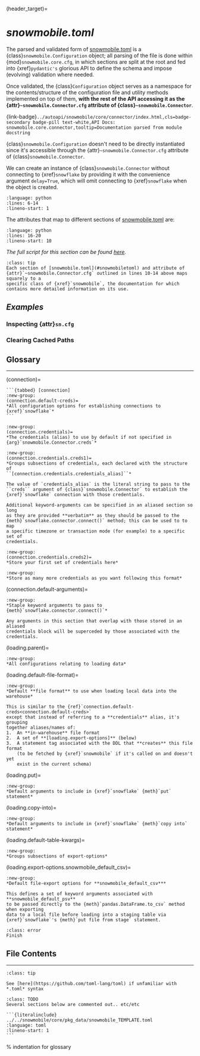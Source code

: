 (header_target)=
# *snowmobile.toml*

The parsed and validated form of [snowmobile.toml](#snowmobiletoml) is a 
{class}`snowmobile.Configuration` object; all parsing of the file is done within 
{mod}`snowmobile.core.cfg`, in which sections are split at the root and fed into 
{xref}`pydantic's` glorious API to define the schema and impose (evolving) validation 
where needed.

Once validated, the {class}`Configuration` object serves as a namespace for the 
contents/structure of the configuration file and utility methods implemented on 
top of them, **with the rest of the API accessing it as the 
{attr}`~snowmobile.Connector.cfg` attribute of {class}`~snowmobile.Connector`**.

{link-badge}`../autoapi/snowmobile/core/connector/index.html,cls=badge-secondary badge-pill text-white,API Docs: snowmobile.core.connector,tooltip=Documentation parsed from module docstring`

{class}`snowmobile.Configuration` doesn't need to be directly instantiated since it's accessible through the {attr}`~snowmobile.Connector.cfg`
attribute of {class}`snowmobile.Connector`.

We can create an instance of {class}`snowmobile.Connector` without connecting to {xref}`snowflake` by providing it with the convenience argument
`delay=True`, which will omit connecting to {xref}`snowflake` when the object is created.
```{literalinclude} ../snippets/instantiate_connector.py
:language: python
:lines: 6-14
:lineno-start: 1
```

The attributes that map to different sections of [snowmobile.toml](#snowmobiletoml) are:
```{literalinclude} ../snippets/instantiate_connector.py
:language: python
:lines: 16-20
:lineno-start: 10
```

*The full script for this section can be found [here](../snippets.md#instantiate_connectorpy).*

```{admonition} Tip
:class: tip
Each section of [snowmobile.toml](#snowmobiletoml) and attribute of {attr}`~snowmobile.Connector.cfg` outlined in lines 10-14 above maps squarely to a
specific class of {xref}`snowmobile`, the documentation for which contains more detailed information on its use.
```

## *Examples*

### Inspecting {attr}`sn.cfg`

### Clearing Cached Paths

## Glossary
<hr class="sn-green-thick">

(connection)=
````{rst-class} sn-glossary
```{tabbed} [connection]
:new-group:
(connection.default-creds)=
*All configuration options for establishing connections to {xref}`snowflake`*
```
````

```{tabbed} default-creds
:new-group:
(connection.credentials)=
*The credentials (alias) to use by default if not specified in
{arg}`snowmobile.Connector.creds`*
```

```{tabbed} [connection.credentials]
:new-group:
(connection.credentials.creds1)=
*Groups subsections of credentials, each declared with the structure of
``[connection.credentials.credentials_alias]``*
```

```{tabbed} +
The value of `credentials_alias` is the literal string to pass to the
``creds`` argument of {class}`snowmobile.Connector` to establish the
{xref}`snowflake` connection with those credentials.

Additional keyword-arguments can be specified in an aliased section so long
as they are provided **verbatim** as they should be passed to the
{meth}`snowflake.connector.connect()` method; this can be used to to map
a specific timezone or transaction mode (for example) to a specific set of
credentials.
```

```{tabbed} [connection.credentials.creds1]
:new-group:
(connection.credentials.creds2)=
*Store your first set of credentials here*
```

```{tabbed} [connection.credentials.creds2]
:new-group:
*Store as many more credentials as you want following this format*
```

(connection.default-arguments)=
```{tabbed} [connection.default-arguments]
:new-group:
*Staple keyword arguments to pass to {meth}`snowflake.connector.connect()`*
```
```{tabbed} +
Any arguments in this section that overlap with those stored in an aliased
credentials block will be superceded by those associated with the credentials.
```

(loading.parent)=
```{tabbed} [loading]
:new-group:
*All configurations relating to loading data*
```

(loading.default-file-format)=
```{tabbed} default-file-format
:new-group:
*Default **file format** to use when loading local data into the warehouse*
```
```{tabbed} +
This is similar to the {ref}`connection.default-creds<connection.default-creds>`
except that instead of referring to a **credentials** alias, it's grouping
together aliases/names of:
1.  An **in-warehouse** file format
2.  A set of **[loading.export-options]** (below)
3.  A statement tag associated with the DDL that **creates** this file format
    (to be fetched by {xref}`snowmobile` if it's called on and doesn't yet
    exist in the current schema)
```

(loading.put)=
```{tabbed} [loading.put]
:new-group:
*Default arguments to include in {xref}`snowflake` {meth}`put` statement*
```

(loading.copy-into)=
```{tabbed} [loading.copy-into]
:new-group:
*Default arguments to include in {xref}`snowflake` {meth}`copy into` statement*
```

(loading.default-table-kwargs)=
```{tabbed} [loading.export-options]
:new-group:
*Groups subsections of export-options*
```

(loading.export-options.snowmobile_default_csv)=
```{tabbed} [loading.export-options."snowmobile_default_psv"]
:new-group:
*Default file-export options for **snowmobile_default_csv***
```
```{tabbed} +
This defines a set of keyword arguments associated with **snowmobile_default_psv**
to be passed directly to the {meth}`pandas.DataFrame.to_csv` method when exporting
data to a local file before loading into a staging table via
{xref}`snowflake`'s {meth}`put file from stage` statement.
```

```{admonition} TODO
:class: error
Finish
```

## File Contents
<hr class="sn-green-thick">

```{admonition} Tip
:class: tip

See [here](https://github.com/toml-lang/toml) if unfamiliar with *.toml* syntax
```

```{admonition} FYIs 
:class: TODO
Several sections below are commented out.. etc/etc
```

````{tabbed} snowmobile.toml
```{literalinclude} ../../snowmobile/core/pkg_data/snowmobile_TEMPLATE.toml
:language: toml
:lineno-start: 1
```
````


% indentation for glossary
<style>
.tabbed-set.docutils {
    margin-bottom: unset;
    margin-top: 0;
}

.tabbed-content.docutils {
    padding-left: 1rem;
    margin-bottom: 0.5rem;
    border-top: unset;
}
</style>
